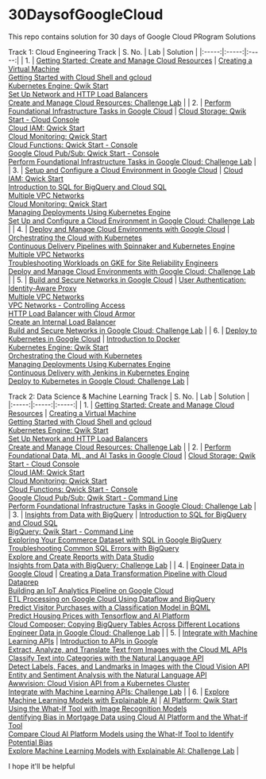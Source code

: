 # 30DaysofGoogleCloud
This repo contains solution for 30 days of Google Cloud PRogram Solutions 

Track 1: Cloud Engineering Track
| S. No. | Lab | Solution |
|:-----:|:-----:|:-----:|
| 1. | [Getting Started: Create and Manage Cloud Resources](https://google.qwiklabs.com/quests/120) | [Creating a Virtual Machine](https://www.youtube.com/watch?v=Co34im5mgGA) <br> [Getting Started with Cloud Shell and gcloud](https://www.youtube.com/watch?v=bMVBLE4dJRk) <br> [Kubernetes Engine: Qwik Start](https://www.youtube.com/watch?v=W15XgGTfHCQ) <br> [Set Up Network and HTTP Load Balancers](https://www.youtube.com/watch?v=dqXzfAZFJeE) <br> [Create and Manage Cloud Resources: Challenge Lab](https://www.youtube.com/watch?v=2pNTwtxGsF8) |
| 2. | [Perform Foundational Infrastructure Tasks in Google Cloud](https://google.qwiklabs.com/quests/118) | [Cloud Storage: Qwik Start - Cloud Console](https://www.youtube.com/watch?v=A-_3RbAbE7E) <br> [Cloud IAM: Qwick Start](https://www.youtube.com/watch?v=jbW70MdoeXI) <br> [Cloud Monitoring: Qwick Start](https://www.youtube.com/watch?v=tx8I0N6F40E) <br> [Cloud Functions: Qwick Start - Console](https://www.youtube.com/watch?v=sZo58_0ZOhM) <br> [Google Cloud Pub/Sub: Qwick Start - Console](https://www.youtube.com/watch?v=2Lsz9zzQ7GQ) <br> [Perform Foundational Infrastructure Tasks in Google Cloud: Challenge Lab](https://www.youtube.com/watch?v=aLmNzIYhY6U) |
| 3. | [Setup and Configure a Cloud Environment in Google Cloud](https://google.qwiklabs.com/quests/119) | [Cloud IAM: Qwick Start](https://www.youtube.com/watch?v=jbW70MdoeXI) <br> [Introduction to SQL for BigQuery and Cloud SQL](https://www.youtube.com/watch?v=gqxQxIpD6Ao) <br> [Multiple VPC Networks](https://www.youtube.com/watch?v=kktqpsHpPls) <br> [Cloud Monitoring: Qwick Start](https://www.youtube.com/watch?v=tx8I0N6F40E) <br> [Managing Deployments Using Kubernetes Engine](https://www.youtube.com/watch?v=ugaVutkxpQs) <br> [Set Up and Configure a Cloud Environment in Google Cloud: Challenge Lab](https://www.youtube.com/watch?v=Rpy6MpoJJtw) |
| 4. | [Deploy and Manage Cloud Environments with Google Cloud](https://google.qwiklabs.com/quests/121) | [Orchestrating the Cloud with Kubernetes](https://www.youtube.com/watch?v=BV-55nWWtrQ) <br> [Continuous Delivery Pipelines with Spinnaker and Kubernetes Engine](https://www.youtube.com/watch?v=4o7JTdaY65M) <br> [Multiple VPC Networks](https://www.youtube.com/watch?v=kktqpsHpPls) <br> [Troubleshooting Workloads on GKE for Site Reliability Engineers](https://www.youtube.com/watch?v=IcUSylWXASU) <br> [Deploy and Manage Cloud Environments with Google Cloud: Challenge Lab](https://www.youtube.com/watch?v=HYNbgslWQ98) |
| 5. | [Build and Secure Networks in Google Cloud](https://google.qwiklabs.com/quests/128) | [User Authentication: Identity-Aware Proxy](https://www.youtube.com/watch?v=U1MFkpQyedY) <br> [Multiple VPC Networks](https://www.youtube.com/watch?v=kktqpsHpPls) <br> [VPC Networks - Controlling Access](https://www.youtube.com/watch?v=GRGa7sQVAzU) <br> [HTTP Load Balancer with Cloud Armor](https://www.youtube.com/watch?v=Lohv9rcZIKM) <br> [Create an Internal Load Balancer](https://www.youtube.com/watch?v=A1YWiHA-P-Q) <br> [Build and Secure Networks in Google Cloud: Challenge Lab](https://www.youtube.com/watch?v=NIOJubY0OCs) |
| 6. | [Deploy to Kubernetes in Google Cloud](https://google.qwiklabs.com/quests/116) | [Introduction to Docker](https://www.youtube.com/watch?v=-iSfTwlufPI) <br> [Kubernetes Engine: Qwik Start](https://www.youtube.com/watch?v=W15XgGTfHCQ) <br> [Orchestrating the Cloud with Kubernetes](https://www.youtube.com/watch?v=BV-55nWWtrQ) <br> [Managing Deployments Using Kubernates Engine](https://www.youtube.com/watch?v=ugaVutkxpQs) <br> [Continuous Delivery with Jenkins in Kubernetes Engine](https://www.youtube.com/watch?v=t_WrxvCGX5Y) <br> [Deploy to Kubernetes in Google Cloud: Challenge Lab](https://www.youtube.com/watch?v=YQhd0HzQNKw) |

Track 2: Data Science & Machine Learning Track
| S. No. | Lab | Solution |
|:-----:|:-----:|:-----:|
| 1. | [Getting Started: Create and Manage Cloud Resources](https://google.qwiklabs.com/quests/120) | [Creating a Virtual Machine](https://www.youtube.com/watch?v=Co34im5mgGA) <br> [Getting Started with Cloud Shell and gcloud](https://www.youtube.com/watch?v=bMVBLE4dJRk) <br> [Kubernetes Engine: Qwik Start](https://www.youtube.com/watch?v=W15XgGTfHCQ) <br> [Set Up Network and HTTP Load Balancers](https://www.youtube.com/watch?v=dqXzfAZFJeE) <br> [Create and Manage Cloud Resources: Challenge Lab](https://www.youtube.com/watch?v=2pNTwtxGsF8) |
| 2. | [Perform Foundational Data, ML, and AI Tasks in Google Cloud](https://google.qwiklabs.com/quests/117) | [Cloud Storage: Qwik Start - Cloud Console](https://www.youtube.com/watch?v=mRGLjb3W61k) <br> [Cloud IAM: Qwick Start](https://youtu.be/q9V7hcGnRYU) <br> [Cloud Monitoring: Qwick Start](https://youtu.be/M-t_tXM-xXU) <br> [Cloud Functions: Qwick Start - Console](https://www.youtube.com/watch?v=6YPJ6hpDPEE) <br> [Google Cloud Pub/Sub: Qwik Start - Command Line](https://www.youtube.com/watch?v=YYY_S4nc0K8) <br> [Perform Foundational Infrastructure Tasks in Google Cloud: Challenge Lab](https://youtu.be/0B2Q3u3e_o8) |
| 3. | [Insights from Data with BigQuery](https://google.qwiklabs.com/quests/123) | [Introduction to SQL for BigQuery and Cloud SQL](https://www.youtube.com/watch?v=_tlxlUroWUI) <br> [BigQuery: Qwik Start - Command Line](https://www.youtube.com/watch?v=uhCa7ZJKw5Y) <br> [Exploring Your Ecommerce Dataset with SQL in Google BigQuery](https://www.youtube.com/watch?v=ZJItS91AoAM) <br> [Troubleshooting Common SQL Errors with BigQuery](https://www.youtube.com/watch?v=eJuB1kGtqFA) <br> [Explore and Create Reports with Data Studio](https://www.youtube.com/watch?v=NlvAx_m0s0k) <br> [Insights from Data with BigQuery: Challenge Lab](https://www.youtube.com/watch?v=zKB5-_05y6o&t=1s) |
| 4. | [Engineer Data in Google Cloud](https://google.qwiklabs.com/quests/132) | [Creating a Data Transformation Pipeline with Cloud Dataprep](https://www.youtube.com/watch?v=qFdtcnhxU4U) <br> [Building an IoT Analytics Pipeline on Google Cloud](https://www.youtube.com/watch?v=Gn7H38NAxts) <br> [ETL Processing on  Google  Cloud Using  Dataflow and BigQuery](https://www.youtube.com/watch?v=i3fYilNJtgM) <br> [Predict Visitor Purchases with a Classification Model in BQML](https://www.youtube.com/watch?v=5fPdZkl6RMs) <br> [Predict Housing Prices with Tensorflow and AI Platform](https://www.youtube.com/watch?v=HtTjjH0poo8) <br> [Cloud Composer: Copying BigQuery Tables Across Different Locations](https://www.youtube.com/watch?v=8RthEXN1l68) <br> [Engineer Data in Google Cloud: Challenge Lab](https://www.youtube.com/watch?v=DaoBMOA4zOk) |
| 5. | [Integrate with Machine Learning APIs](https://google.qwiklabs.com/quests/136) | [Introduction to APIs in Google](https://www.youtube.com/watch?v=gqlCzWLHfOo) <br> [Extract, Analyze, and Translate Text from Images with the Cloud ML APIs](https://www.youtube.com/watch?v=NYsWaPUCQPY) <br> [Classify Text into Categories with the Natural Language API](https://www.youtube.com/watch?v=jmUMqUN2cSA) <br> [Detect Labels, Faces, and Landmarks in Images with the Cloud Vision API](https://www.youtube.com/watch?v=wsLfo9Qkg3M) <br> [Entity and Sentiment Analysis with the Natural Language API](https://www.youtube.com/watch?v=aXBZo02YzW8) <br> [Awwvision: Cloud Vision API from a Kubernetes Cluster](https://www.youtube.com/watch?v=uZm_DrfFyW4) <br> [Integrate  with  Machine  Learning APIs: Challenge Lab](https://www.youtube.com/watch?v=DVbu9-T9e-Q) |
| 6. | [Explore Machine Learning Models with Explainable AI](https://google.qwiklabs.com/quests/126) | [AI Platform: Qwik Start](https://www.youtube.com/watch?v=iyFh6mHDj_A) <br> [Using the What-If Tool with Image Recognition Models](https://www.youtube.com/watch?v=WaaMw4mH8A8) <br> [dentifying Bias in Mortgage Data  using  Cloud  AI Platform and the What-if Tool](https://www.youtube.com/watch?v=Lygiqb4io98) <br> [Compare Cloud AI Platform Models using the What-If Tool to Identify Potential Bias](https://www.youtube.com/watch?v=sjoAUZhScC4) <br> [Explore Machine Learning Models with Explainable AI: Challenge Lab](https://www.youtube.com/watch?v=12PFWczgBKU) |

I hope it'll be helpful

